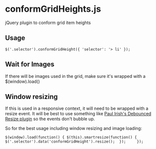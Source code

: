 conformGridHeights.js
====================

jQuery plugin to conform grid item heights

## Usage

`
$('.selector').conformGridHeight({
    'selector': '> li'
});
`

## Wait for Images

If there will be images used in the grid, make sure it's wrapped with a $(window).load()

## Window resizing

If this is used in a responsive context, it will need to be wrapped with a resize event.  It will be best to use something like <a href="http://paulirish.com/2009/throttled-smartresize-jquery-event-handler/">Paul Irish's Debounced Resize plugin</a> so the events don't bubble up.

So for the best usage including window resizing and image loading:

`
$(window).load(function() {
    $(this).smartresize(function() {
       $('.selector').data('conformGridHeight').resize(); 
    });    
});
`
